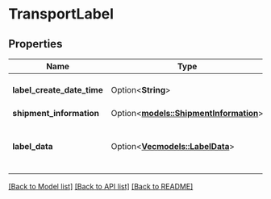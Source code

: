 # TransportLabel

## Properties

Name | Type | Description | Notes
------------ | ------------- | ------------- | -------------
**label_create_date_time** | Option<**String**> | Date on which label is created. | [optional]
**shipment_information** | Option<[**models::ShipmentInformation**](ShipmentInformation.md)> |  | [optional]
**label_data** | Option<[**Vec<models::LabelData>**](LabelData.md)> | Indicates the label data,format and type associated . | [optional]

[[Back to Model list]](../README.md#documentation-for-models) [[Back to API list]](../README.md#documentation-for-api-endpoints) [[Back to README]](../README.md)


